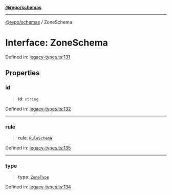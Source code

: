 [**@repo/schemas**](../README.md)

***

[@repo/schemas](../README.md) / ZoneSchema

# Interface: ZoneSchema

Defined in: [legacy-types.ts:131](https://github.com/alexqguo/drinking-board-game-v3/blob/c6c8efecde293dcd45795192eba80a63357ff3d6/packages/schemas/src/legacy-types.ts#L131)

## Properties

### id

> **id**: `string`

Defined in: [legacy-types.ts:132](https://github.com/alexqguo/drinking-board-game-v3/blob/c6c8efecde293dcd45795192eba80a63357ff3d6/packages/schemas/src/legacy-types.ts#L132)

***

### rule

> **rule**: [`RuleSchema`](../type-aliases/RuleSchema.md)

Defined in: [legacy-types.ts:135](https://github.com/alexqguo/drinking-board-game-v3/blob/c6c8efecde293dcd45795192eba80a63357ff3d6/packages/schemas/src/legacy-types.ts#L135)

***

### type

> **type**: [`ZoneType`](../enumerations/ZoneType.md)

Defined in: [legacy-types.ts:134](https://github.com/alexqguo/drinking-board-game-v3/blob/c6c8efecde293dcd45795192eba80a63357ff3d6/packages/schemas/src/legacy-types.ts#L134)
